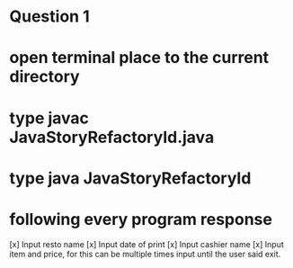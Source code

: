 # Question 1 
# open terminal place to the current directory
# type javac JavaStoryRefactoryId.java
# type java JavaStoryRefactoryId
# following every program response

[x] Input resto name
[x] Input date of print
[x] Input cashier name
[x] Input item and price, for this can be multiple times input until the user said exit.
